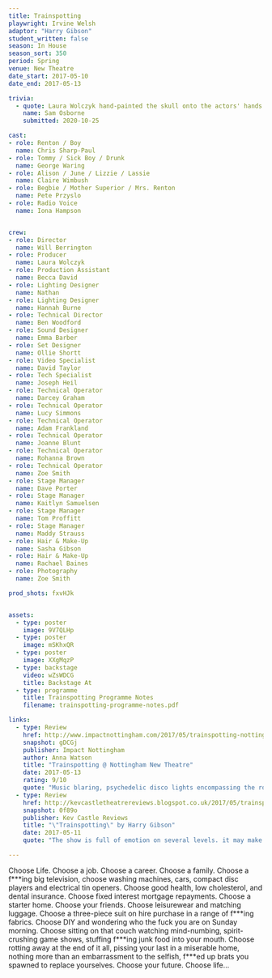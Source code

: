 ```yaml
---
title: Trainspotting
playwright: Irvine Welsh
adaptor: "Harry Gibson"
student_written: false
season: In House
season_sort: 350
period: Spring
venue: New Theatre
date_start: 2017-05-10
date_end: 2017-05-13

trivia:
  - quote: Laura Wolczyk hand-painted the skull onto the actors' hands for the poster, rather than achieving this digitally
    name: Sam Osborne
    submitted: 2020-10-25

cast:
- role: Renton / Boy
  name: Chris Sharp-Paul
- role: Tommy / Sick Boy / Drunk
  name: George Waring
- role: Alison / June / Lizzie / Lassie
  name: Claire Wimbush
- role: Begbie / Mother Superior / Mrs. Renton
  name: Pete Przyslo
- role: Radio Voice
  name: Iona Hampson


crew:
- role: Director
  name: Will Berrington
- role: Producer
  name: Laura Wolczyk
- role: Production Assistant
  name: Becca David
- role: Lighting Designer
  name: Nathan
- role: Lighting Designer
  name: Hannah Burne
- role: Technical Director
  name: Ben Woodford
- role: Sound Designer
  name: Emma Barber
- role: Set Designer
  name: Ollie Shortt
- role: Video Specialist
  name: David Taylor
- role: Tech Specialist
  name: Joseph Heil
- role: Technical Operator
  name: Darcey Graham
- role: Technical Operator
  name: Lucy Simmons
- role: Technical Operator
  name: Adam Frankland
- role: Technical Operator
  name: Joanne Blunt
- role: Technical Operator
  name: Rohanna Brown
- role: Technical Operator
  name: Zoe Smith
- role: Stage Manager
  name: Dave Porter
- role: Stage Manager
  name: Kaitlyn Samuelsen
- role: Stage Manager
  name: Tom Proffitt
- role: Stage Manager
  name: Maddy Strauss
- role: Hair & Make-Up
  name: Sasha Gibson
- role: Hair & Make-Up
  name: Rachael Baines
- role: Photography
  name: Zoe Smith

prod_shots: fxvHJk


assets:
  - type: poster
    image: 9V7QLHp
  - type: poster
    image: mSKhxQR
  - type: poster
    image: XXgMqzP
  - type: backstage
    video: wZsWDCG
    title: Backstage At
  - type: programme
    title: Trainspotting Programme Notes
    filename: trainspotting-programme-notes.pdf

links:
  - type: Review
    href: http://www.impactnottingham.com/2017/05/trainspotting-nottingham-new-theatre/
    snapshot: gDCGj
    publisher: Impact Nottingham
    author: Anna Watson
    title: "Trainspotting @ Nottingham New Theatre"
    date: 2017-05-13
    rating: 9/10
    quote: "Music blaring, psychedelic disco lights encompassing the room in colour and chaos. It is immediately clear that this is a production not to be missed."
  - type: Review
    href: http://kevcastletheatrereviews.blogspot.co.uk/2017/05/trainspotting-adapted-by-harry-gibson.html
    snapshot: 0f89o
    publisher: Kev Castle Reviews
    title: "\"Trainspotting\" by Harry Gibson"
    date: 2017-05-11
    quote: "The show is full of emotion on several levels. it may make you angry, you may feel a love to some of the characters, one thing that I can promise though is that you'll go away from this production with some sort of emotion and talking point."

---
```


Choose Life. Choose a job. Choose a career. Choose a family. Choose a f\*\*\*ing big television, choose washing machines, cars, compact disc players and electrical tin openers. Choose good health, low cholesterol, and dental insurance. Choose fixed interest mortgage repayments. Choose a starter home. Choose your friends. Choose leisurewear and matching luggage. Choose a three-piece suit on hire purchase in a range of f\*\*\*ing fabrics. Choose DIY and wondering who the fuck you are on Sunday morning. Choose sitting on that couch watching mind-numbing, spirit-crushing game shows, stuffing f\*\*\*ing junk food into your mouth. Choose rotting away at the end of it all, pissing your last in a miserable home, nothing more than an embarrassment to the selfish, f\*\*\*ed up brats you spawned to replace yourselves. Choose your future. Choose life...
